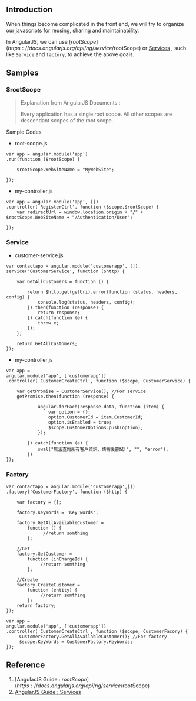 ## Introduction

When things become complicated in the front end, we will try to organize our javascripts for reusing, sharing and maintainability.

In AngularJS, we can use [$rootScope](https://docs.angularjs.org/api/ng/service/$rootScope) or [Services](https://docs.angularjs.org/guide/services) , such like `Service` and `factory`, to achieve the above goals.


## Samples

### $rootScope

> Explanation from AngularJS Documents :
> 
> Every application has a single root scope. All other scopes are descendant scopes of the root scope.


Sample Codes

* root-scope.js

```
var app = angular.module('app')
.run(function ($rootScope) {

    $rootScope.WebSiteName = "MyWebSite";

});
```

* my-controller.js

```
var app = angular.module('app', [])
.controller('RegisterCtrl', function ($scope,$rootScope) {
    var redirectUrl = window.location.origin + "/" + $rootScope.WebSiteName + "/Authentication/User";

});
```


### Service

* customer-service.js

```
var contactapp = angular.module('customerapp', []).
service('CustomerService', function ($http) {

    var GetAllCustomers = function () {

        return $http.get(getUri).error(function (status, headers, config) {
            console.log(status, headers, config);
        }).then(function (response) {
            return response;
        }).catch(function (e) {
            throw e;
        });
    };

    return GetAllCustomers;
});
```

* my-controller.js

```
var app =
angular.module('app', ['customerapp'])
.controller('CustomerCreateCtrl', function ($scope, CustomerService) {
   
    var getPromise = CustomerService(); //For service
    getPromise.then(function (response) {

            angular.forEach(response.data, function (item) {
                var option = {};
                option.CustomerId = item.CustomerId;
                option.isEnabled = true;
                $scope.CustomerOptions.push(option);
            });

        }).catch(function (e) {
            swal("無法查詢所有客戶資訊，請稍後嘗試!", "", "error");
        })
});
```

### Factory

```
var contactapp = angular.module('customerapp',[])
.factory('CustomerFactory', function ($http) {

    var factory = {};

    factory.KeyWords = 'Key words';

    factory.GetAllAvailableCustomer =
        function () {
              //return somthing
        };

    //Get
    factory.GetCustomer =
        function (inChargeId) {
             //return somthing
        };

    //Create
    factory.CreateCustomer =
        function (entity) {
             //return somthing
        };
    return factory;
});
```

```
var app =
angular.module('app', ['customerapp'])
.controller('CustomerCreateCtrl', function ($scope, CustomerFacory) {
     CustomerFactory.GetAllAvailableCustomer(); //For factory
     $scope.KeyWords = CustomerFactory.KeyWords;
});
```



## Reference
1. [AngularJS Guide : $rootScope](https://docs.angularjs.org/api/ng/service/$rootScope)
2. [AngularJS Guide : Services](https://docs.angularjs.org/guide/services)
